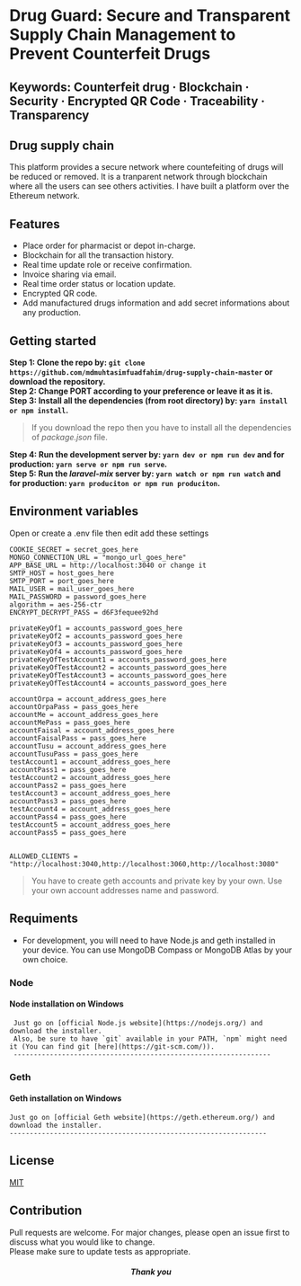 # Drug Guard: Secure and Transparent Supply Chain Management to Prevent Counterfeit Drugs</br>

## Keywords: Counterfeit drug · Blockchain · Security · Encrypted QR Code · Traceability · Transparency</br>

## Drug supply chain</br>
This platform provides a secure network where countefeiting of drugs will be reduced or removed. It is a tranparent network through blockchain where all the users can see others activities. I have built a platform over the Ethereum network.

## Features</br>
 - Place order for pharmacist or depot in-charge.</br>
 - Blockchain for all the transaction history.</br>
 - Real time update role or receive confirmation.</br>
 - Invoice sharing via email.</br>
 - Real time order status or location update.</br>
 - Encrypted QR code.</br>
 - Add manufactured drugs information and add secret informations about any production.</br>
 
## Getting started</br>
**Step 1: Clone the repo by: `git clone https://github.com/mdmuhtasimfuadfahim/drug-supply-chain-master` or download the repository.**</br>
**Step 2: Change PORT according to your preference or leave it as it is.**</br>
**Step 3: Install all the dependencies (from root directory) by: `yarn install or npm install`.**</br>
>If you download the repo then you have to install all the dependencies of *package.json* file.</br>

**Step 4: Run the development server by: `yarn dev or npm run dev` and for production: `yarn serve or npm run serve`.**</br>
**Step 5: Run the *laravel-mix* server by: `yarn watch or npm run watch` and for production: `yarn produciton or npm run produciton`.**</br>

## Environment variables</br>
Open or create a .env file then edit add these settings</br>
```
COOKIE_SECRET = secret_goes_here
MONGO_CONNECTION_URL = "mongo_url_goes_here"
APP_BASE_URL = http://localhost:3040 or change it
SMTP_HOST = host_goes_here
SMTP_PORT = port_goes_here
MAIL_USER = mail_user_goes_here
MAIL_PASSWORD = password_goes_here
algorithm = aes-256-ctr
ENCRYPT_DECRYPT_PASS = d6F3fequee92hd

privateKeyOf1 = accounts_password_goes_here
privateKeyOf2 = accounts_password_goes_here
privateKeyOf3 = accounts_password_goes_here
privateKeyOf4 = accounts_password_goes_here
privateKeyOfTestAccount1 = accounts_password_goes_here
privateKeyOfTestAccount2 = accounts_password_goes_here
privateKeyOfTestAccount3 = accounts_password_goes_here
privateKeyOfTestAccount4 = accounts_password_goes_here

accountOrpa = account_address_goes_here
accountOrpaPass = pass_goes_here
accountMe = account_address_goes_here 
accountMePass = pass_goes_here
accountFaisal = account_address_goes_here 
accountFaisalPass = pass_goes_here
accountTusu = account_address_goes_here
accountTusuPass = pass_goes_here
testAccount1 = account_address_goes_here
accountPass1 = pass_goes_here
testAccount2 = account_address_goes_here
accountPass2 = pass_goes_here
testAccount3 = account_address_goes_here
accountPass3 = pass_goes_here
testAccount4 = account_address_goes_here
accountPass4 = pass_goes_here
testAccount5 = account_address_goes_here
accountPass5 = pass_goes_here


ALLOWED_CLIENTS = "http://localhost:3040,http://localhost:3060,http://localhost:3080"
```
> You have to create geth accounts and private key by your own. Use your own account addresses name and password.

## Requiments

- For development, you will need to have Node.js and geth installed in your device. You can use MongoDB Compass or MongoDB Atlas by your own choice.</br>
### Node
   #### Node installation on Windows

     Just go on [official Node.js website](https://nodejs.org/) and download the installer.
     Also, be sure to have `git` available in your PATH, `npm` might need it (You can find git [here](https://git-scm.com/)).
     ----------------------------------------------------------------
### Geth
   #### Geth installation on Windows

    Just go on [official Geth website](https://geth.ethereum.org/) and download the installer.
    ----------------------------------------------------------------
## License
[MIT](https://choosealicense.com/licenses/mit/)

## Contribution</br>
Pull requests are welcome. For major changes, please open an issue first to discuss what you would like to change.</br>
Please make sure to update tests as appropriate.</br>

<h5 align="center">Thank you</h5>
